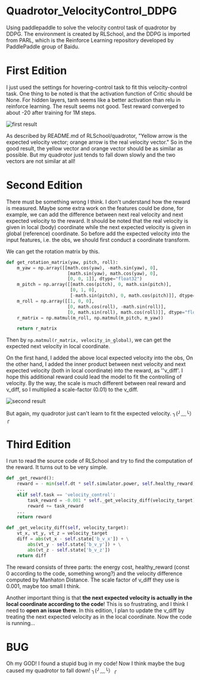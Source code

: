 # Quadrotor_VelocityControl_DDPG
Using paddlepaddle to solve the velocity control task of quadrotor by DDPG. The environment is created by RLSchool, and the DDPG is imported from PARL, which is the Reinforce Learning repository developed by PaddlePaddle group of Baidu.

# First Edition

I just used the settings for hovering-control task to fit this velocity-control task. One thing to be noted is that the activation function of Critic should be None. For hidden layers, tanh seems like a better activation than relu in reinforce learning.
The result seems not good. Test reward converged to about -20 after training for 1M steps.

![first result](./fig/1st.gif)

As described by README.md of RLSchool/quadrotor, "Yellow arrow is the expected velocity vector; orange arrow is the real velocity vector." So in the good result, the yellow vector and orange vector should be as similar as possible. 
But my quadrotor just tends to fall down slowly and the two vectors are not similar at all! 

# Second Edition
There must be something wrong I think. I don't understand how the reward is measured. Maybe some extra work on the features could be done, for example, we can add the difference between next real velocity and next expected velocity to the reward.
It should be noted that the real velocity is given in local (body) coordinate while the next expected velocity is given in global (reference) coordinate. So before add the expected velocity into the input features, i.e. the obs, we should first conduct a coordinate transform.

We can get the rotation matrix by this.
```python
def get_rotation_matrix(yaw, pitch, roll):
    m_yaw = np.array([[math.cos(yaw), -math.sin(yaw), 0],
                       [math.sin(yaw), math.cos(yaw), 0],
                       [0, 0, 1]], dtype="float32")
    m_pitch = np.array([[math.cos(pitch), 0, math.sin(pitch)],
                        [0, 1, 0],
                        [-math.sin(pitch), 0, math.cos(pitch)]], dtype="float32")
    m_roll = np.array([[1, 0, 0],
                       [0, math.cos(roll), -math.sin(roll)],
                       [0, math.sin(roll), math.cos(roll)]], dtype="float32")
    r_matrix = np.matmul(m_roll, np.matmul(m_pitch, m_yaw))

    return r_matrix
```
Then by ```np.matmul(r_matrix, velocity_in_global)```, we can get the expected next velocity in local coordinate.

On the first hand, I added the above local expected velocity into the obs, On the other hand, I added the inner product between next velocity and next expected velocity (both in local coordinate) into the reward, as ''v_diff'.
I hope this additional reward could lead the model to fit the controlling of velocity. By the way, the scale is much different between real reward and v_diff, so I multiplied a scale-factor (0.01) to the v_diff.

![second result](./fig/2nd.gif)

But again, my quadrotor just can't learn to fit the expected velocity. ╮(╯﹏╰）╭

# Third Edition
I run to read the source code of RLSchool and try to find the computation of the reward. It turns out to be very simple.
```python
def _get_reward():
    reward = - min(self.dt * self.simulator.power, self.healthy_reward)
    ...
    elif self.task == 'velocity_control':
        task_reward = -0.001 * self._get_velocity_diff(velocity_target)
        reward += task_reward
    ...
    return reward

def _get_velocity_diff(self, velocity_target):
    vt_x, vt_y, vt_z = velocity_target
    diff = abs(vt_x - self.state['b_v_x']) + \
        abs(vt_y - self.state['b_v_y']) + \
        abs(vt_z - self.state['b_v_z'])
    return diff
```
The reward consists of three parts: the energy cost, healthy_reward (const 0 according to the code, something wrong?) and the velocity difference computed by Manhaton Distance.
The scale factor of v_diff they use is 0.001, maybe too small I think.

Another important thing is that **the next expected velocity is actually in the local coordinate according to the code**!
This is so frustrating, and I think I need to **open an issue there**. In this edition, I plan to update the v_diff by treating the next expected velocity as in the local coordinate.
Now the code is running...

# BUG
Oh my GOD! I found a stupid bug in my code! Now I think maybe the bug caused my quadrotor to fall down!  ╮(╯﹏╰）╭


